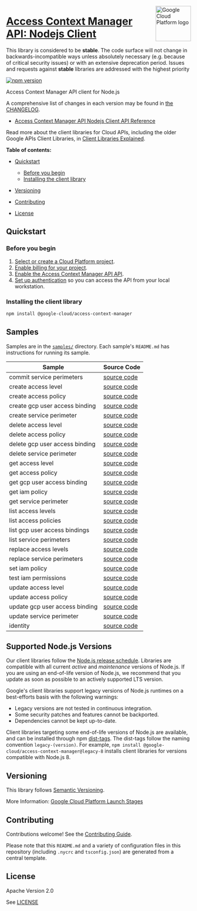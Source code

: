 [//]: # "This README.md file is auto-generated, all changes to this file will be lost."
[//]: # "The comments you see below are used to generate those parts of the template in later states."
<img src="https://avatars2.githubusercontent.com/u/2810941?v=3&s=96" alt="Google Cloud Platform logo" title="Google Cloud Platform" align="right" height="96" width="96"/>

# [Access Context Manager API: Nodejs Client][homepage]

This library is considered to be **stable**. The code surface will not change in backwards-incompatible ways
unless absolutely necessary (e.g. because of critical security issues) or with
an extensive deprecation period. Issues and requests against **stable** libraries
are addressed with the highest priority

[![npm version](https://img.shields.io/npm/v/@google-cloud/access-context-manager.svg)](https://www.npmjs.org/package/@google-cloud/access-context-manager)

Access Context Manager API client for Node.js

[//]: # "partials.introduction"

A comprehensive list of changes in each version may be found in
[the CHANGELOG][homepage_changelog].

* [Access Context Manager API Nodejs Client API Reference](https://cloud.google.com/nodejs/docs/reference/accesscontextmanager/latest)


Read more about the client libraries for Cloud APIs, including the older
Google APIs Client Libraries, in [Client Libraries Explained][explained].

[explained]: https://cloud.google.com/apis/docs/client-libraries-explained

**Table of contents:**

* [Quickstart](#quickstart)
  * [Before you begin](#before-you-begin)
  * [Installing the client library](#installing-the-client-library)

* [Versioning](#versioning)
* [Contributing](#contributing)
* [License](#license)

## Quickstart
### Before you begin

1.  [Select or create a Cloud Platform project][projects].
1.  [Enable billing for your project][billing].
1.  [Enable the Access Context Manager API API][enable_api].
1.  [Set up authentication][auth] so you can access the
    API from your local workstation.
### Installing the client library

```bash
npm install @google-cloud/access-context-manager
```

[//]: # "partials.body"

## Samples

Samples are in the [`samples/`][homepage_samples] directory. Each sample's `README.md` has instructions for running its sample.

| Sample                      | Source Code                       |
| --------------------------- | --------------------------------- |
| commit service perimeters | [source code](https://github.com/googleapis/google-cloud-node/blob/main/packages/google-identity-accesscontextmanager/samples/generated/v1/access_context_manager.commit_service_perimeters.js) |
| create access level | [source code](https://github.com/googleapis/google-cloud-node/blob/main/packages/google-identity-accesscontextmanager/samples/generated/v1/access_context_manager.create_access_level.js) |
| create access policy | [source code](https://github.com/googleapis/google-cloud-node/blob/main/packages/google-identity-accesscontextmanager/samples/generated/v1/access_context_manager.create_access_policy.js) |
| create gcp user access binding | [source code](https://github.com/googleapis/google-cloud-node/blob/main/packages/google-identity-accesscontextmanager/samples/generated/v1/access_context_manager.create_gcp_user_access_binding.js) |
| create service perimeter | [source code](https://github.com/googleapis/google-cloud-node/blob/main/packages/google-identity-accesscontextmanager/samples/generated/v1/access_context_manager.create_service_perimeter.js) |
| delete access level | [source code](https://github.com/googleapis/google-cloud-node/blob/main/packages/google-identity-accesscontextmanager/samples/generated/v1/access_context_manager.delete_access_level.js) |
| delete access policy | [source code](https://github.com/googleapis/google-cloud-node/blob/main/packages/google-identity-accesscontextmanager/samples/generated/v1/access_context_manager.delete_access_policy.js) |
| delete gcp user access binding | [source code](https://github.com/googleapis/google-cloud-node/blob/main/packages/google-identity-accesscontextmanager/samples/generated/v1/access_context_manager.delete_gcp_user_access_binding.js) |
| delete service perimeter | [source code](https://github.com/googleapis/google-cloud-node/blob/main/packages/google-identity-accesscontextmanager/samples/generated/v1/access_context_manager.delete_service_perimeter.js) |
| get access level | [source code](https://github.com/googleapis/google-cloud-node/blob/main/packages/google-identity-accesscontextmanager/samples/generated/v1/access_context_manager.get_access_level.js) |
| get access policy | [source code](https://github.com/googleapis/google-cloud-node/blob/main/packages/google-identity-accesscontextmanager/samples/generated/v1/access_context_manager.get_access_policy.js) |
| get gcp user access binding | [source code](https://github.com/googleapis/google-cloud-node/blob/main/packages/google-identity-accesscontextmanager/samples/generated/v1/access_context_manager.get_gcp_user_access_binding.js) |
| get iam policy | [source code](https://github.com/googleapis/google-cloud-node/blob/main/packages/google-identity-accesscontextmanager/samples/generated/v1/access_context_manager.get_iam_policy.js) |
| get service perimeter | [source code](https://github.com/googleapis/google-cloud-node/blob/main/packages/google-identity-accesscontextmanager/samples/generated/v1/access_context_manager.get_service_perimeter.js) |
| list access levels | [source code](https://github.com/googleapis/google-cloud-node/blob/main/packages/google-identity-accesscontextmanager/samples/generated/v1/access_context_manager.list_access_levels.js) |
| list access policies | [source code](https://github.com/googleapis/google-cloud-node/blob/main/packages/google-identity-accesscontextmanager/samples/generated/v1/access_context_manager.list_access_policies.js) |
| list gcp user access bindings | [source code](https://github.com/googleapis/google-cloud-node/blob/main/packages/google-identity-accesscontextmanager/samples/generated/v1/access_context_manager.list_gcp_user_access_bindings.js) |
| list service perimeters | [source code](https://github.com/googleapis/google-cloud-node/blob/main/packages/google-identity-accesscontextmanager/samples/generated/v1/access_context_manager.list_service_perimeters.js) |
| replace access levels | [source code](https://github.com/googleapis/google-cloud-node/blob/main/packages/google-identity-accesscontextmanager/samples/generated/v1/access_context_manager.replace_access_levels.js) |
| replace service perimeters | [source code](https://github.com/googleapis/google-cloud-node/blob/main/packages/google-identity-accesscontextmanager/samples/generated/v1/access_context_manager.replace_service_perimeters.js) |
| set iam policy | [source code](https://github.com/googleapis/google-cloud-node/blob/main/packages/google-identity-accesscontextmanager/samples/generated/v1/access_context_manager.set_iam_policy.js) |
| test iam permissions | [source code](https://github.com/googleapis/google-cloud-node/blob/main/packages/google-identity-accesscontextmanager/samples/generated/v1/access_context_manager.test_iam_permissions.js) |
| update access level | [source code](https://github.com/googleapis/google-cloud-node/blob/main/packages/google-identity-accesscontextmanager/samples/generated/v1/access_context_manager.update_access_level.js) |
| update access policy | [source code](https://github.com/googleapis/google-cloud-node/blob/main/packages/google-identity-accesscontextmanager/samples/generated/v1/access_context_manager.update_access_policy.js) |
| update gcp user access binding | [source code](https://github.com/googleapis/google-cloud-node/blob/main/packages/google-identity-accesscontextmanager/samples/generated/v1/access_context_manager.update_gcp_user_access_binding.js) |
| update service perimeter | [source code](https://github.com/googleapis/google-cloud-node/blob/main/packages/google-identity-accesscontextmanager/samples/generated/v1/access_context_manager.update_service_perimeter.js) |
| identity | [source code](https://github.com/googleapis/google-cloud-node/blob/main/packages/google-identity-accesscontextmanager/samples/generated/v1/snippet_metadata_google.identity.accesscontextmanager.v1.json) |


## Supported Node.js Versions

Our client libraries follow the [Node.js release schedule](https://github.com/nodejs/release#release-schedule).
Libraries are compatible with all current _active_ and _maintenance_ versions of
Node.js.
If you are using an end-of-life version of Node.js, we recommend that you update
as soon as possible to an actively supported LTS version.

Google's client libraries support legacy versions of Node.js runtimes on a
best-efforts basis with the following warnings:

* Legacy versions are not tested in continuous integration.
* Some security patches and features cannot be backported.
* Dependencies cannot be kept up-to-date.

Client libraries targeting some end-of-life versions of Node.js are available, and
can be installed through npm [dist-tags](https://docs.npmjs.com/cli/dist-tag).
The dist-tags follow the naming convention `legacy-(version)`.
For example, `npm install @google-cloud/access-context-manager@legacy-8` installs client libraries
for versions compatible with Node.js 8.

## Versioning

This library follows [Semantic Versioning](http://semver.org/).

More Information: [Google Cloud Platform Launch Stages][launch_stages]

[launch_stages]: https://cloud.google.com/terms/launch-stages

## Contributing

Contributions welcome! See the [Contributing Guide](https://github.com/googleapis/google-cloud-node/blob/main/packages/google-identity-accesscontextmanager/CONTRIBUTING.md).

Please note that this `README.md`
and a variety of configuration files in this repository (including `.nycrc` and `tsconfig.json`)
are generated from a central template.

## License

Apache Version 2.0

See [LICENSE](https://github.com/googleapis/google-cloud-node/blob/main/packages/google-identity-accesscontextmanager/LICENSE)

[shell_img]: https://gstatic.com/cloudssh/images/open-btn.png
[projects]: https://console.cloud.google.com/project
[billing]: https://support.google.com/cloud/answer/6293499#enable-billing
[enable_api]: https://console.cloud.google.com/flows/enableapi?apiid=accesscontextmanager.googleapis.com
[auth]: https://cloud.google.com/docs/authentication/external/set-up-adc-local
[homepage_samples]: https://github.com/googleapis/google-cloud-node/blob/main/packages/google-identity-accesscontextmanager/samples
[homepage_changelog]: https://github.com/googleapis/google-cloud-node/blob/main/packages/google-identity-accesscontextmanager/CHANGELOG.md
[homepage]: https://github.com/googleapis/google-cloud-node/blob/main/packages/google-identity-accesscontextmanager
